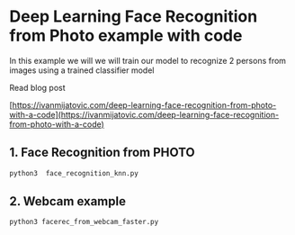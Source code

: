 # Deep Learning Face Recognition from Photo example with code

In this example we will we will train our model to recognize 2 persons from images  using a trained classifier model

Read blog post

[https://ivanmijatovic.com/deep-learning-face-recognition-from-photo-with-a-code](https://ivanmijatovic.com/deep-learning-face-recognition-from-photo-with-a-code)

## 1. Face Recognition from PHOTO

```bash
python3  face_recognition_knn.py
```

## 2. Webcam example

```bash
python3 facerec_from_webcam_faster.py
```



